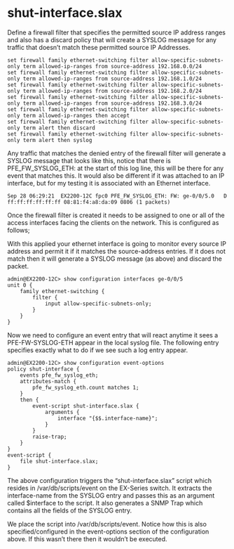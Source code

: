 # shut-interface.slax

Define a firewall filter that specifies the permitted source IP address ranges and also has a discard policy that will create a SYSLOG message for any traffic that doesn’t match these permitted source IP Addresses.

```
set firewall family ethernet-switching filter allow-specific-subnets-only term allowed-ip-ranges from source-address 192.168.0.0/24
set firewall family ethernet-switching filter allow-specific-subnets-only term allowed-ip-ranges from source-address 192.168.1.0/24
set firewall family ethernet-switching filter allow-specific-subnets-only term allowed-ip-ranges from source-address 192.168.2.0/24
set firewall family ethernet-switching filter allow-specific-subnets-only term allowed-ip-ranges from source-address 192.168.3.0/24
set firewall family ethernet-switching filter allow-specific-subnets-only term allowed-ip-ranges then accept
set firewall family ethernet-switching filter allow-specific-subnets-only term alert then discard
set firewall family ethernet-switching filter allow-specific-subnets-only term alert then syslog
```
Any traffic that matches the denied entry of the firewall filter will generate a SYSLOG message that looks like this, notice that there is PFE_FW_SYSLOG_ETH: at the start of this log line, this will be there for any event that matches this. It would also be different if it was attached to an IP interface, but for my testing it is associated with an Ethernet interface. 
```
Sep 28 06:29:21  EX2200-12C fpc0 PFE_FW_SYSLOG_ETH: FW: ge-0/0/5.0   D ff:ff:ff:ff:ff:ff 08:81:f4:a8:da:09 0806 (1 packets) 
```
Once the firewall filter is created it needs to be assigned to one or all of the access interfaces facing the clients on the network. This is configured as follows; 

With this applied your ethernet interface is going to monitor every source IP address and permit it if it matches the source-address entries. If it does not match then it will generate a SYSLOG message (as above) and discard the packet. 

```
admin@EX2200-12C> show configuration interfaces ge-0/0/5  
unit 0 {
    family ethernet-switching {
        filter {
            input allow-specific-subnets-only;
        }
    }
}
```

Now we need to configure an event entry that will react anytime it sees a PFE-FW-SYSLOG-ETH appear in the local syslog file. The following entry specifies exactly what to do if we see such a log entry appear. 

```
admin@EX2200-12C> show configuration event-options  
policy shut-interface {
    events pfe_fw_syslog_eth;
    attributes-match {
        pfe_fw_syslog_eth.count matches 1;
    }
    then {
        event-script shut-interface.slax {
            arguments {
                interface "{$$.interface-name}";
            }
        }
        raise-trap;
    }
}
event-script {
    file shut-interface.slax;
}
```

The above configuration triggers the “shut-interface.slax” script which resides in /var/db/scripts/event on the EX-Series switch. It extracts the interface-name from the SYSLOG entry and passes this as an argument called $interface to the script. It also generates a SNMP Trap which contains all the fields of the SYSLOG entry. 

We place the script into /var/db/scripts/event. Notice how this is also specified/configured in the event-options section of the configuration above. If this wasn’t there then it wouldn’t be executed.
